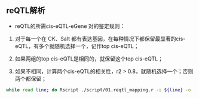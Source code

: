 ## reQTL解析

* reQTL的所需cis-eQTL-eGene 对的鉴定规则：

1. 对于每一个在 CK、Salt 都有表达基因，在每种情况下都保留最显著的cis-eQTL，有多个就随机选择一个，记作top cis-eQTL；

2. 如果两组的top cis-eQTL是相同的，就保留这个top cis-eQTL；

3. 如果不相同，计算两个cis-eQTL的相关性，r2 > 0.8，就随机选择一个；否则两个都保留；

```sh
while read line; do Rscript ./script/01.reqtl_mapping.r -i ${line} -o ./01.tmp/${line}_result.txt; done < ccc_ls
```





